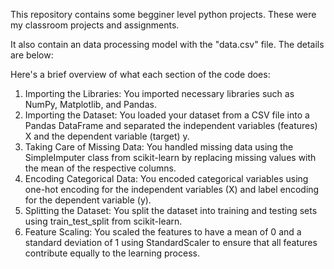 This repository contains some begginer level python projects. These were my classroom projects and assignments. 


It also contain an data processing model with the "data.csv" file. The details are below:

Here's a brief overview of what each section of the code does:

1. Importing the Libraries: You imported necessary libraries such as NumPy, Matplotlib, and Pandas.
2. Importing the Dataset: You loaded your dataset from a CSV file into a Pandas DataFrame and separated the independent variables (features) X and the dependent variable (target) y.
3. Taking Care of Missing Data: You handled missing data using the SimpleImputer class from scikit-learn by replacing missing values with the mean of the respective columns.
4. Encoding Categorical Data: You encoded categorical variables using one-hot encoding for the independent variables (X) and label encoding for the dependent variable (y).
5. Splitting the Dataset: You split the dataset into training and testing sets using train_test_split from scikit-learn.
6. Feature Scaling: You scaled the features to have a mean of 0 and a standard deviation of 1 using StandardScaler to ensure that all features contribute equally to the learning process.
